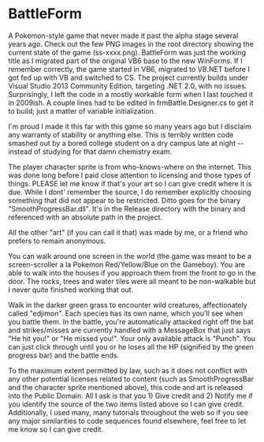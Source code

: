 # BattleForm
A Pokemon-style game that never made it past the alpha stage several years ago. Check out the few PNG images in the root directory showing the current state of the game (ss-xxxx.png). BattleForm was just the working title as I migrated part of the original VB6 base to the new WinForms. If I remember correctly, the game started in VB6, migrated to VB.NET before I got fed up with VB and switched to CS. The project currently builds under Visual Studio 2013 Community Edition, targeting .NET 2.0, with no issues. Surprisingly, I left the code in a mostly workable form when I last touched it in 2009ish. A couple lines had to be edited in frmBattle.Designer.cs to get it to build; just a matter of variable initialization.

I'm proud I made it this far with this game so many years ago but I disclaim any warranty of stability or anything else. This is terribly written code smashed out by a bored college student on a dry campus late at night -- instead of studying for that damn chemistry exam.

The player character sprite is from who-knows-where on the internet. This was done long before I paid close attention to licensing and those types of things. PLEASE let me know if that's your art so I can give credit where it is due. While I dont' remember the source, I do remember explicitly choosing something that did not appear to be restricted. Ditto goes for the binary "SmoothProgressBar.dll". It's in the Release directory with the binary and referenced with an absolute path in the project.

All the other "art" (if you can call it that) was made by me, or a friend who prefers to remain anonymous.

You can walk around one screen in the world (the game was meant to be a screen-scroller a la Pokemon Red/Yellow/Blue on the Gameboy). You are able to walk into the houses if you approach them from the front to go in the door. The rocks, trees and water tiles were all meant to be non-walkable but I never quite finished working that out.

Walk in the darker green grass to encounter wild creatures, affectionately called "edjimon". Each species has its own name, which you'll see when you battle them. In the battle, you're automatically attacked right off the bat and strikes/misses are currently handled with a MessageBox that just says "He hit you!" or "He missed you!". Your only available attack is "Punch". You can just click through until you or he loses all the HP (signified by the green progress bar) and the battle ends.

To the maximum extent permitted by law, such as it does not conflict with any other potential licenses related to content (such as SmoothProgressBar and the character sprite mentioned above), this code and art is released into the Public Domain. All I ask is that you 1) Give credit and 2) Notify me if you identify the source of the two items listed above so I can give credit. Additionally, I used many, many tutorials throughout the web so if you see any major similarities to code sequences found elsewhere, feel free to let me know so I can give credit.
